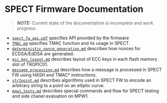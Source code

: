 # SPECT Firmware Documentation

> **_NOTE:_** Current state of the documentation is incomplete and work progress.

- [`spect_fw_api.pdf`](spect_fw_api/pdf/spect_fw_api.pdf) specifies API provided by the firmware
- [`TMAC.md`](TMAC.md) specifies TMAC function and its usage in SPECT.
- [`deterministic_nonce_generation.md`](deterministic_nonce_generation.md) describes how nonces for ECDSA/EdDSA are generated.
- [`ecc_key_layout.md`](#ecc_key_layout.md) describes layout of ECC keys in each flash memory slot of TROPIC01.
- [`message_processing.md`](message_processing.md) describes how a message is processed in SPECT FW using HASH and TMAC* instructions.
- [`str2point.md`](str2point.md) describes algorithms used in SPECT FW to encode an arbitrary string to a point on an elliptic curve.
- [`mpw1_tests.md`](mpw1_tests.md) describes special commands and flow for SPECT testing and side chanel evaluation on MPW1.
